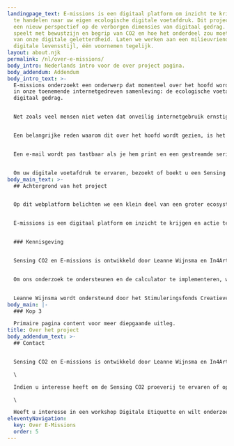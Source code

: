 ```yaml
---
landingpage_text: E-missions is een digitaal platform om inzicht te krijgen en
  te handelen naar uw eigen ecologische digitale voetafdruk. Dit project geeft
  een nieuw perspectief op de verborgen dimensies van digitaal gedrag. Het
  speelt met bewustzijn en begrip van CO2 en hoe het onderdeel zou moeten zijn
  van onze digitale geletterdheid. Laten we werken aan een milieuvriendelijke
  digitale levensstijl, één voornemen tegelijk.
layout: about.njk
permalink: /nl/over-e-missions/
body_intro: Nederlands intro voor de over project pagina.
body_addendum: Addendum
body_intro_text: >-
  E-missions onderzoekt een onderwerp dat momenteel over het hoofd wordt gezien
  in onze toenemende internetgedreven samenleving: de ecologische voetafdruk van
  digitaal gedrag.


  Net zoals veel mensen niet weten dat onveilig internetgebruik ernstige risico's met zich meebrengt, zijn de meeste mensen zich er ook niet van bewust dat door het exponentieel toenemende feit van digitale verbondenheid en ons dagelijkse gebruik van streaming, videobellen, sociale media, blockchain en zelfs e-mail onze digitale voetafdruk drastisch groeit.


  Een belangrijke reden waarom dit over het hoofd wordt gezien, is het ontbreken van een tastbare relatie tussen digitaal gedrag en de gevolgen daarvan.


  Een e-mail wordt pas tastbaar als je hem print en een gestreamde serie is minder tastbaar dan een dvd-box in de kast. Sterker nog, er ‘lijken’ helemaal geen grondstoffen te worden gebruikt. Helaas is deze gedachte onjuist, want de toename van de energievraag als gevolg van ons digitale gedrag is een van de snelst groeiende energieverbruikende sectoren ter wereld en zal de komende tijd alleen maar harder groeien.


  Om uw digitale voetafdruk te ervaren, bezoekt of boekt u een Sensing CO2-proeverij. Ga naar de onderwerpen om actie te ondernemen op uw digitale voetafdruk of inspiratie op te doen om digitale innovaties te realiseren. Ga naar onze sectie bronnen voor meer inzichten.
body_main_text: >-
  ## Achtergrond van het project


  Op dit webplatform belichten we een klein deel van een groter ecosysteem van effecten op de digitale voetafdruk. Om een totaal beeld te krijgen, moet de hele energieketen gevolgd worden, en ook factoren als de leeftijd, het gebruik en de fabricage van apparaten zijn daarbij van belang. Dit gebied is in ontwikkeling en er worden continu nieuwe data en inzichten opgedaan. Dit platform geeft de status van 2022.


  E-missions is een digitaal platform om inzicht te krijgen en actie te ondernemen op je eigen ecologische digitale voetafdruk. Het doel hier is om zoveel mogelijk mensen in staat te stellen een duurzame internetmindset aan te nemen en hen te empoweren in hun eigen internetgebruik. Wat als er een 'koolstofbelasting' zou worden ingevoerd voor huishoudens, hoe zal dat het digitale gedrag van gebruikers beïnvloeden? Wat als er rekening wordt gehouden met de ecokosten van digitalisering voor CO2-calculators voor bedrijven? Dit project werkt aan een methode om de CO2-uitstoot als gevolg van digitaal gedrag te proeven en te zien. Het speelt met bewustzijn en begrip van CO2 en hoe het onderdeel zou moeten zijn van onze digitale geletterdheid. Laten we samen werken aan een milieuvriendelijke digitale levensstijl.


  ### Kennisgeving


  Sensing CO2 en E-missions is ontwikkeld door Leanne Wijnsma en In4Art.


  Om ons onderzoek te ondersteunen en de calculator te implementeren, worden we ondersteund door wetenschapper Jens Gröger. Om het platform te ontwikkelen volgens de gestelde missie van low-carbon impact, werken we samen met Yoeran Luteijn als onze ontwikkelaar.


  Leanne Wijnsma wordt ondersteund door het Stimuleringsfonds Creatieve Industrie en het In4Art Collectie Experimenteer fonds om Sensing CO2 te realiseren. In4Art wordt ondersteund door SIDNfonds om dit platform te realiseren.
body_main: |-
  ### Kop 3

  Primaire pagina content voor meer diepgaande uitleg.
title: Over het project
body_addendum_text: >-
  ## Contact


  Sensing CO2 en E-missions is ontwikkeld door Leanne Wijnsma en In4Art.\

  \

  Indien u interesse heeft om de Sensing CO2 proeverij te ervaren of op uw evenement te hebben, kunt u contact opnemen met leanne \[@]yeast.computer\

  \

  Heeft u interesse in een workshop Digitale Etiquette en wilt onderzoeken hoe uw organisatie haar digitale voetafdruk kan verbeteren, of om te berekenen welke 'Bomen Park' er nodig zou zijn voor uw E-missions, kunt u contact opnemen met: rodolfo \[@] in4art.eu
eleventyNavigation:
  key: Over E-Missions
  order: 5
---
```

